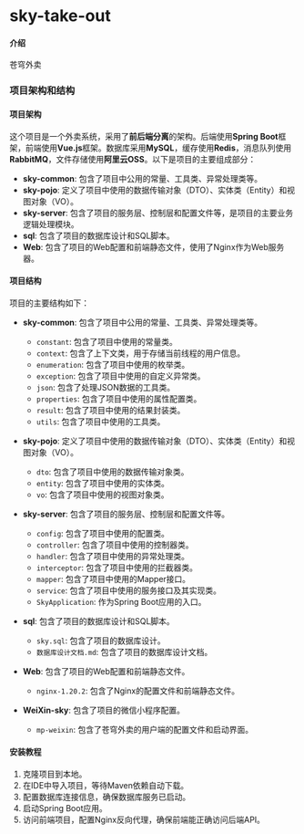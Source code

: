 # sky-take-out

#### 介绍
苍穹外卖
### 项目架构和结构

#### 项目架构
这个项目是一个外卖系统，采用了**前后端分离**的架构。后端使用**Spring Boot**框架，前端使用**Vue.js**框架。数据库采用**MySQL**，缓存使用**Redis**，消息队列使用**RabbitMQ**，文件存储使用**阿里云OSS**。以下是项目的主要组成部分：

- **sky-common**: 包含了项目中公用的常量、工具类、异常处理类等。
- **sky-pojo**: 定义了项目中使用的数据传输对象（DTO）、实体类（Entity）和视图对象（VO）。
- **sky-server**: 包含了项目的服务层、控制层和配置文件等，是项目的主要业务逻辑处理模块。
- **sql**: 包含了项目的数据库设计和SQL脚本。
- **Web**: 包含了项目的Web配置和前端静态文件，使用了Nginx作为Web服务器。

#### 项目结构
项目的主要结构如下：

- **sky-common**: 包含了项目中公用的常量、工具类、异常处理类等。
  - `constant`: 包含了项目中使用的常量类。
  - `context`: 包含了上下文类，用于存储当前线程的用户信息。
  - `enumeration`: 包含了项目中使用的枚举类。
  - `exception`: 包含了项目中使用的自定义异常类。
  - `json`: 包含了处理JSON数据的工具类。
  - `properties`: 包含了项目中使用的属性配置类。
  - `result`: 包含了项目中使用的结果封装类。
  - `utils`: 包含了项目中使用的工具类。

- **sky-pojo**: 定义了项目中使用的数据传输对象（DTO）、实体类（Entity）和视图对象（VO）。
  - `dto`: 包含了项目中使用的数据传输对象类。
  - `entity`: 包含了项目中使用的实体类。
  - `vo`: 包含了项目中使用的视图对象类。

- **sky-server**: 包含了项目的服务层、控制层和配置文件等。
  - `config`: 包含了项目中使用的配置类。
  - `controller`: 包含了项目中使用的控制器类。
  - `handler`: 包含了项目中使用的异常处理类。
  - `interceptor`: 包含了项目中使用的拦截器类。
  - `mapper`: 包含了项目中使用的Mapper接口。
  - `service`: 包含了项目中使用的服务接口及其实现类。
  - `SkyApplication`: 作为Spring Boot应用的入口。

- **sql**: 包含了项目的数据库设计和SQL脚本。
  - `sky.sql`: 包含了项目的数据库设计。
  - `数据库设计文档.md`: 包含了项目的数据库设计文档。

- **Web**: 包含了项目的Web配置和前端静态文件。
  - `nginx-1.20.2`: 包含了Nginx的配置文件和前端静态文件。

- **WeiXin-sky**: 包含了项目的微信小程序配置。
  - `mp-weixin`: 包含了苍穹外卖的用户端的配置文件和启动界面。


#### 安装教程

1. 克隆项目到本地。
2. 在IDE中导入项目，等待Maven依赖自动下载。
3. 配置数据库连接信息，确保数据库服务已启动。
4. 启动Spring Boot应用。
5. 访问前端项目，配置Nginx反向代理，确保前端能正确访问后端API。


